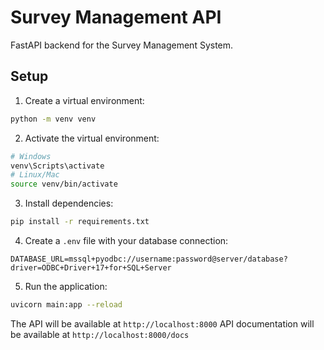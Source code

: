 # Survey Management API

FastAPI backend for the Survey Management System.

## Setup

1. Create a virtual environment:
```bash
python -m venv venv
```

2. Activate the virtual environment:
```bash
# Windows
venv\Scripts\activate
# Linux/Mac
source venv/bin/activate
```

3. Install dependencies:
```bash
pip install -r requirements.txt
```

4. Create a `.env` file with your database connection:
```
DATABASE_URL=mssql+pyodbc://username:password@server/database?driver=ODBC+Driver+17+for+SQL+Server
```

5. Run the application:
```bash
uvicorn main:app --reload
```

The API will be available at `http://localhost:8000`
API documentation will be available at `http://localhost:8000/docs`
